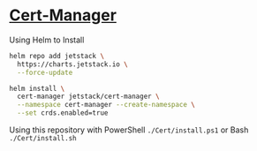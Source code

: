 # [Cert-Manager](https://cert-manager.io/docs/installation/helm/)

Using Helm to Install

```bash
helm repo add jetstack \
  https://charts.jetstack.io \
  --force-update

helm install \
  cert-manager jetstack/cert-manager \
  --namespace cert-manager --create-namespace \
  --set crds.enabled=true
```

Using this repository with PowerShell `./Cert/install.ps1` or Bash `./Cert/install.sh`

